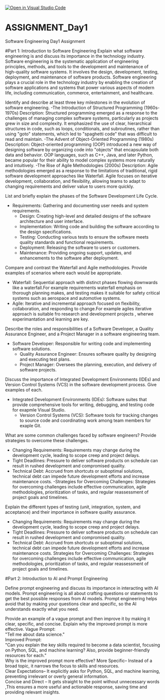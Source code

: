 [![Open in Visual Studio Code](https://classroom.github.com/assets/open-in-vscode-2e0aaae1b6195c2367325f4f02e2d04e9abb55f0b24a779b69b11b9e10269abc.svg)](https://classroom.github.com/online_ide?assignment_repo_id=18375175&assignment_repo_type=AssignmentRepo)
# ASSIGNMENT_Day1
Software Engineering Day1 Assignment

#Part 1: Introduction to Software Engineering
Explain what software engineering is and discuss its importance in the technology industry.
Software engineering is the systematic application of engineering principles, methods, and tools to the development and maintenance of high-quality software systems. It involves the design, development, testing, deployment, and maintenance of software products.
 Software engineering plays a crucial role in the technology industry by enabling the creation of software applications and systems that power various aspects of modern life, including communication, commerce, entertainment, and healthcare.

Identify and describe at least three key milestones in the evolution of software engineering.
-The Introduction of Structured Programming (1960s-1970s) Description: Structured programming emerged as a response to the challenges of managing complex software systems, particularly as projects grew in size and complexity. It emphasized the use of clear, hierarchical structures in code, such as loops, conditionals, and subroutines, rather than using "goto" statements, which led to "spaghetti code" that was difficult to read and maintain.
-The Advent of Object-Oriented Programming (1980s) Description: Object-oriented programming (OOP) introduced a new way of designing software by organizing code into "objects" that encapsulate both data and behavior. OOP languages, such as C++, Java, and later Python, became popular for their ability to model complex systems more naturally and intuitively.
-The Rise of Agile Methodologies (2000s) Description: Agile methodologies emerged as a response to the limitations of traditional, rigid software development approaches like Waterfall. Agile focuses on iterative development, collaboration, and flexibility, allowing teams to adapt to changing requirements and deliver value to users more quickly.

List and briefly explain the phases of the Software Development Life Cycle.
- Requirements: Gathering and documenting user needs and system requirements.
  - Design: Creating high-level and detailed designs of the software architecture and user interface.
  - Implementation: Writing code and building the software according to the design specifications.
  - Testing: Conducting various tests to ensure the software meets quality standards and functional requirements.
  - Deployment: Releasing the software to users or customers.
  - Maintenance: Providing ongoing support, updates, and enhancements to the software after deployment.
  

Compare and contrast the Waterfall and Agile methodologies. Provide examples of scenarios where each would be appropriate.
 - Waterfall: Sequential approach with distinct phases flowing downwards like a waterfall.For example requirements waterfall emphasis on thorough planning makes, and testing makes it suitable for safety critical systems such as aerospace and  automotive systems.
  - Agile: Iterative and incremental approach focused on flexibility, collaboration, and responding to change.For example agiles iterative approach  is suitable fro  research and development projects , wherwe experimantation and learning are key.

Describe the roles and responsibilities of a Software Developer, a Quality Assurance Engineer, and a Project Manager in a software engineering team.
- Software Developer: Responsible for writing code and implementing software solutions.
  - Quality Assurance Engineer: Ensures software quality by designing and executing test plans.
  - Project Manager: Oversees the planning, execution, and delivery of software projects.

Discuss the importance of Integrated Development Environments (IDEs) and Version Control Systems (VCS) in the software development process. Give examples of each.
- Integrated Development Environments (IDEs): Software suites that provide comprehensive tools for writing, debugging, and testing code for exapmle Visual Studio.
  - Version Control Systems (VCS): Software tools for tracking changes to source code and coordinating work among team members for exaple Git.

What are some common challenges faced by software engineers? Provide strategies to overcome these challenges.
 - Changing Requirements: Requirements may change during the development cycle, leading to scope creep and project delays.
  - Tight Deadlines: Pressure to deliver software products on schedule can result in rushed development and compromised quality.
  - Technical Debt: Accrued from shortcuts or suboptimal solutions, technical debt can impede future development efforts and increase maintenance costs.
-Strategies for Overcoming Challenges: Strategies for overcoming challenges include effective communication, agile methodologies, prioritization of tasks, and regular reassessment of project goals and timelines.


Explain the different types of testing (unit, integration, system, and acceptance) and their importance in software quality assurance.
 - Changing Requirements: Requirements may change during the development cycle, leading to scope creep and project delays.
  - Tight Deadlines: Pressure to deliver software products on schedule can result in rushed development and compromised quality.
  - Technical Debt: Accrued from shortcuts or suboptimal solutions, technical debt can impede future development efforts and increase maintenance costs.
Strategies for Overcoming Challenges: Strategies for overcoming challenges include effective communication, agile methodologies, prioritization of tasks, and regular reassessment of project goals and timelines.


#Part 2: Introduction to AI and Prompt Engineering


Define prompt engineering and discuss its importance in interacting with AI models.
Prompt engineering is all about crafting questions or statements to get the best possible responses from AI models.
Prompt engineering helps avoid that by making your questions clear and specific, so the AI understands exactly what you need.

Provide an example of a vague prompt and then improve it by making it clear, specific, and concise. Explain why the improved prompt is more effective.
Vague Prompt:  
"Tell me about data science."  
Improved Prompt:  
"Can you explain the key skills required to become a data scientist, focusing on Python, SQL, and machine learning? Also, provide beginner-friendly resources for each."  
Why is the improved prompt more effective? 
More Specific– Instead of a broad topic, it narrows the focus to skills and resources.  
Clear Expectations– It explicitly asks for Python, SQL, and machine learning, preventing irrelevant or overly general information.  
Concise and Direct – It gets straight to the point without unnecessary words ,This ensures a more useful and actionable response, saving time and providing relevant insights.

